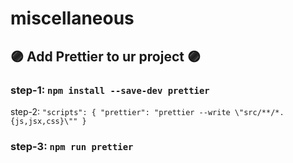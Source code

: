 # miscellaneous

## 🟣 Add Prettier to ur project 🟣
### step-1: `npm install --save-dev prettier` 
step-2: ```"scripts": {
  "prettier": "prettier --write \"src/**/*.{js,jsx,css}\""
}``` 
### step-3: `npm run prettier`

